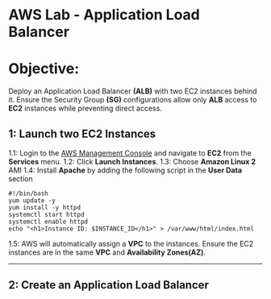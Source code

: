 # AWS Lab - Application Load Balancer

# Objective:
Deploy an Application Load Balancer **(ALB)** with two EC2 instances behind it. Ensure the Security Group **(SG)** configurations allow only **ALB** access to **EC2**
instances while preventing direct access.


## 1: Launch two EC2 Instances

1.1: Login to the [AWS Management Console](https://aws.amazon.com/) and navigate to **EC2** from the **Services** menu.
1.2: Click **Launch Instances**.
1.3: Choose **Amazon Linux 2** AMI
1.4: Install **Apache** by adding the following script in the **User Data** section
```
#!/bin/bash
yum update -y
yum install -y httpd
systemctl start httpd
systemctl enable httpd
echo "<h1>Instance ID: $INSTANCE_ID</h1>" > /var/www/html/index.html
```

1.5: AWS will automatically assign a **VPC** to the instances. Ensure the EC2 instances are in the same **VPC** and **Availability Zones(AZ)**.

---

## 2: Create an Application Load Balancer

